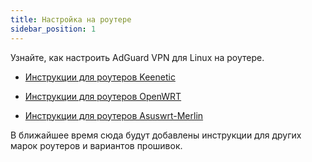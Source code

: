```yaml
---
title: Настройка на роутере
sidebar_position: 1
---
```


Узнайте, как настроить AdGuard VPN для Linux на роутере.

- [Инструкции для роутеров Keenetic](/adguard-vpn-for-linux/setting-up-on-a-router/keenetic.md)

- [Инструкции для роутеров OpenWRT](/adguard-vpn-for-linux/setting-up-on-a-router/openwrt.md)

- [Инструкции для роутеров Asuswrt-Merlin](/adguard-vpn-for-linux/setting-up-on-a-router/asuswrt-merlin.md)

В ближайшее время сюда будут добавлены инструкции для других марок роутеров и вариантов прошивок.
